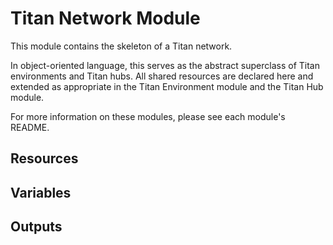 # Titan Network Module

This module contains the skeleton of a Titan network.

In object-oriented language, this serves as the abstract superclass of Titan environments and Titan hubs. All shared
resources are declared here and extended as appropriate in the Titan Environment module and the Titan Hub module.

For more information on these modules, please see each module's README.

## Resources

## Variables

## Outputs
